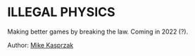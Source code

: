 # ILLEGAL PHYSICS

Making better games by breaking the law. Coming in 2022 (?).

Author: [Mike Kasprzak](https://twitter.com/mikekasprzak)
